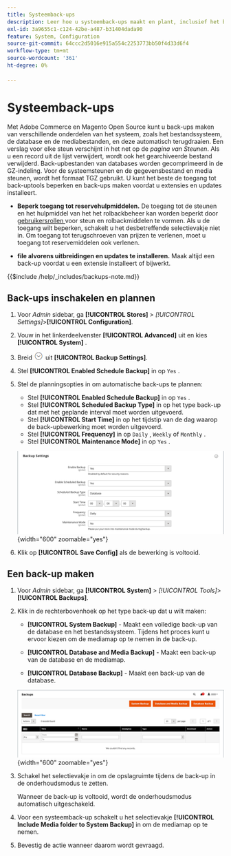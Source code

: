 ```yaml
---
title: Systeemback-ups
description: Leer hoe u systeemback-ups maakt en plant, inclusief het bestandssysteem, de database en mediabestanden.
exl-id: 3a9655c1-c124-42be-a487-b31404dada90
feature: System, Configuration
source-git-commit: 64ccc2d5016e915a554c2253773bb50f4d33d6f4
workflow-type: tm+mt
source-wordcount: '361'
ht-degree: 0%

---
```


# Systeemback-ups

Met Adobe Commerce en Magento Open Source kunt u back-ups maken van verschillende onderdelen van het systeem, zoals het bestandssysteem, de database en de mediabestanden, en deze automatisch terugdraaien. Een verslag voor elke steun verschijnt in het net op de _pagina van Steunen_. Als u een record uit de lijst verwijdert, wordt ook het gearchiveerde bestand verwijderd. Back-upbestanden van databases worden gecomprimeerd in de GZ-indeling. Voor de systeemsteunen en de gegevensbestand en media steunen, wordt het formaat TGZ gebruikt. U kunt het beste de toegang tot back-uptools beperken en back-ups maken voordat u extensies en updates installeert.

- **Beperk toegang tot reservehulpmiddelen.** De toegang tot de steunen en het hulpmiddel van het het rolbackbeheer kan worden beperkt door [ gebruikersrollen ](permissions-user-roles.md) voor steun en rolbackmiddelen te vormen. Als u de toegang wilt beperken, schakelt u het desbetreffende selectievakje niet in. Om toegang tot terugschroeven van prijzen te verlenen, moet u toegang tot reservemiddelen ook verlenen.

- **file alvorens uitbreidingen en updates te installeren.** Maak altijd een back-up voordat u een extensie installeert of bijwerkt.

{{$include /help/_includes/backups-note.md}}

## Back-ups inschakelen en plannen

1. Voor _Admin_ sidebar, ga **[!UICONTROL Stores]** > _[!UICONTROL Settings]_>**[!UICONTROL Configuration]**.

1. Vouw in het linkerdeelvenster **[!UICONTROL Advanced]** uit en kies **[!UICONTROL System]** .

1. Breid ![ selecteur van de Uitbreiding ](../assets/icon-display-expand.png) uit **[!UICONTROL Backup Settings]**.

1. Stel **[!UICONTROL Enabled Schedule Backup]** in op `Yes` .

1. Stel de planningsopties in om automatische back-ups te plannen:

   - Stel **[!UICONTROL Enabled Schedule Backup]** in op `Yes` .
   - Stel **[!UICONTROL Scheduled Backup Type]** in op het type back-up dat met het geplande interval moet worden uitgevoerd.
   - Stel **[!UICONTROL Start Time]** in op het tijdstip van de dag waarop de back-upbewerking moet worden uitgevoerd.
   - Stel **[!UICONTROL Frequency]** in op `Daily` , `Weekly` of `Monthly` .
   - Stel **[!UICONTROL Maintenance Mode]** in op `Yes` .

   ![ Geavanceerde configuratie - steunen ](../configuration-reference/advanced/assets/system-scheduled-backup-settings.png){width="600" zoomable="yes"}

1. Klik op **[!UICONTROL Save Config]** als de bewerking is voltooid.

## Een back-up maken

1. Voor _Admin_ sidebar, ga **[!UICONTROL System]** > _[!UICONTROL Tools]_>**[!UICONTROL Backups]**.

1. Klik in de rechterbovenhoek op het type back-up dat u wilt maken:

   - **[!UICONTROL System Backup]** - Maakt een volledige back-up van de database en het bestandssysteem. Tijdens het proces kunt u ervoor kiezen om de mediamap op te nemen in de back-up.

   - **[!UICONTROL Database and Media Backup]** - Maakt een back-up van de database en de mediamap.

   - **[!UICONTROL Database Backup]** - Maakt een back-up van de database.

   ![ hulpmiddelen van het Systeem - steunen ](./assets/tools-backups.png){width="600" zoomable="yes"}

1. Schakel het selectievakje in om de opslagruimte tijdens de back-up in de onderhoudsmodus te zetten.

   Wanneer de back-up is voltooid, wordt de onderhoudsmodus automatisch uitgeschakeld.

1. Voor een systeemback-up schakelt u het selectievakje **[!UICONTROL Include Media folder to System Backup]** in om de mediamap op te nemen.

1. Bevestig de actie wanneer daarom wordt gevraagd.


